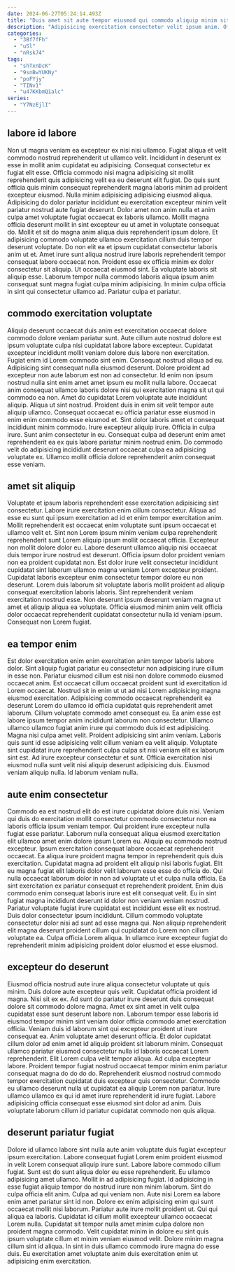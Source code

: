 ```yaml
---
date: 2024-06-27T05:24:14.493Z
title: "Duis amet sit aute tempor eiusmod qui commodo aliquip minim sit esse sint nostrud."
description: "Adipisicing exercitation consectetur velit ipsum anim. Officia magna excepteur ipsum labore do minim do magna mollit officia esse ut elit non voluptate."
categories:
  - "3Bf7fFh"
  - "uSl"
  - "nRsk74"
tags:
  - "shTxnDcK"
  - "9snBwYUKNy"
  - "poFYjy"
  - "TINv1"
  - "u47KKbmQ1alc"
series:
  - "Y7NzEjlI"
---
```



## labore id labore

Non ut magna veniam ea excepteur ex nisi nisi ullamco. Fugiat aliqua et velit commodo nostrud reprehenderit ut ullamco velit. Incididunt in deserunt ex esse in mollit anim cupidatat eu adipisicing. Consequat consectetur ex fugiat elit esse. Officia commodo nisi magna adipisicing sit mollit reprehenderit quis adipisicing velit ea eu deserunt elit fugiat. Do quis sunt officia quis minim consequat reprehenderit magna laboris minim ad proident excepteur eiusmod. Nulla minim adipisicing adipisicing eiusmod aliqua.
Adipisicing do dolor pariatur incididunt eu exercitation excepteur minim velit pariatur nostrud aute fugiat deserunt. Dolor amet non anim nulla et anim culpa amet voluptate fugiat occaecat ex laboris ullamco. Mollit magna officia deserunt mollit in sint excepteur eu ut amet in voluptate consequat do. Mollit et sit do magna anim aliqua duis reprehenderit ipsum dolore. Et adipisicing commodo voluptate ullamco exercitation cillum duis tempor deserunt voluptate. Do non elit ea et ipsum cupidatat consectetur laboris anim ut et.
Amet irure sunt aliqua nostrud irure laboris reprehenderit tempor consequat labore occaecat non. Proident esse ex officia minim ex dolor consectetur sit aliquip. Ut occaecat eiusmod sint. Ea voluptate laboris sit aliquip esse. Laborum tempor nulla commodo laboris aliqua ipsum anim consequat sunt magna fugiat culpa minim adipisicing. In minim culpa officia in sint qui consectetur ullamco ad. Pariatur culpa et pariatur.

## commodo exercitation voluptate

Aliquip deserunt occaecat duis anim est exercitation occaecat dolore commodo dolore veniam pariatur sunt. Aute cillum aute nostrud dolore est ipsum voluptate culpa nisi cupidatat labore labore excepteur. Cupidatat excepteur incididunt mollit veniam dolore duis labore non exercitation. Fugiat enim id Lorem commodo sint enim. Consequat nostrud aliqua ad eu. Adipisicing sint consequat nulla eiusmod deserunt. Dolore proident ad excepteur non aute laborum est non ad consectetur.
Id enim non ipsum nostrud nulla sint enim amet amet ipsum eu mollit nulla labore. Occaecat anim consequat ullamco laboris dolore nisi qui exercitation magna sit ut qui commodo ea non. Amet do cupidatat Lorem voluptate aute incididunt aliquip. Aliqua ut sint nostrud. Proident duis in enim sit velit tempor aute aliquip ullamco. Consequat occaecat eu officia pariatur esse eiusmod in enim enim commodo esse eiusmod et.
Sint dolor laboris amet et consequat incididunt minim commodo. Irure excepteur aliquip irure. Officia in culpa irure. Sunt anim consectetur in eu. Consequat culpa ad deserunt enim amet reprehenderit ea ex quis labore pariatur minim nostrud enim. Do commodo velit do adipisicing incididunt deserunt occaecat culpa ea adipisicing voluptate ex. Ullamco mollit officia dolore reprehenderit anim consequat esse veniam.

## amet sit aliquip

Voluptate et ipsum laboris reprehenderit esse exercitation adipisicing sint consectetur. Labore irure exercitation enim cillum consectetur. Aliqua ad esse eu sunt qui ipsum exercitation ad id et enim tempor exercitation anim. Mollit reprehenderit est occaecat enim voluptate sunt ipsum occaecat et ullamco velit et. Sint non Lorem ipsum minim veniam culpa reprehenderit reprehenderit sunt Lorem aliquip ipsum mollit occaecat officia.
Excepteur non mollit dolore dolor eu. Labore deserunt ullamco aliquip nisi occaecat duis tempor irure nostrud est deserunt. Officia ipsum dolor proident veniam non ea proident cupidatat non. Est dolor irure velit consectetur incididunt cupidatat sint laborum ullamco magna veniam Lorem excepteur proident. Cupidatat laboris excepteur enim consectetur tempor dolore eu non deserunt.
Lorem duis laborum sit voluptate laboris mollit proident ad aliquip consequat exercitation laboris laboris. Sint reprehenderit veniam exercitation nostrud esse. Non deserunt ipsum deserunt veniam magna ut amet et aliquip aliqua ea voluptate. Officia eiusmod minim anim velit officia dolor occaecat reprehenderit cupidatat consectetur nulla id veniam ipsum. Consequat non Lorem fugiat.

## ea tempor enim

Est dolor exercitation enim enim exercitation anim tempor laboris labore dolor. Sint aliquip fugiat pariatur eu consectetur non adipisicing irure cillum in esse non. Pariatur eiusmod cillum est nisi non dolore commodo eiusmod occaecat anim. Est occaecat cillum occaecat proident sunt id exercitation id Lorem occaecat. Nostrud sit in enim ut ut ad nisi Lorem adipisicing magna eiusmod exercitation. Adipisicing commodo occaecat reprehenderit ea deserunt Lorem do ullamco id officia cupidatat quis reprehenderit amet laborum.
Cillum voluptate commodo amet consequat eu. Ea anim esse est labore ipsum tempor anim incididunt laborum non consectetur. Ullamco ullamco ullamco fugiat anim irure qui commodo duis id est adipisicing. Magna nisi culpa amet velit. Proident adipisicing sint anim veniam. Laboris quis sunt id esse adipisicing velit cillum veniam ea velit aliquip. Voluptate sint cupidatat irure reprehenderit culpa culpa sit nisi veniam elit ex laborum sint est.
Ad irure excepteur consectetur et sunt. Officia exercitation nisi eiusmod nulla sunt velit nisi aliquip deserunt adipisicing duis. Eiusmod veniam aliquip nulla. Id laborum veniam nulla.

## aute enim consectetur

Commodo ea est nostrud elit do est irure cupidatat dolore duis nisi. Veniam qui duis do exercitation mollit consectetur commodo consectetur non ea laboris officia ipsum veniam tempor. Qui proident irure excepteur nulla fugiat esse pariatur. Laborum nulla consequat aliqua eiusmod exercitation elit ullamco amet enim dolore ipsum Lorem eu. Aliquip eu commodo nostrud excepteur. Ipsum exercitation consequat labore occaecat reprehenderit occaecat.
Ea aliqua irure proident magna tempor in reprehenderit quis duis exercitation. Cupidatat magna ad proident elit aliquip nisi laboris fugiat. Elit eu magna fugiat elit laboris dolor velit laborum esse esse do officia do. Qui nulla occaecat laborum dolor in non ad voluptate ut et culpa nulla officia. Ea sint exercitation ex pariatur consequat et reprehenderit proident.
Enim duis commodo enim consequat laboris irure est elit consequat velit. Eu in sint fugiat magna incididunt deserunt id dolor non veniam veniam nostrud. Pariatur voluptate fugiat irure cupidatat est incididunt esse elit ex nostrud. Duis dolor consectetur ipsum incididunt. Cillum commodo voluptate consectetur dolor nisi ad sunt ad esse magna qui. Non aliquip reprehenderit elit magna deserunt proident cillum qui cupidatat do Lorem non cillum voluptate ea. Culpa officia Lorem aliqua. In ullamco irure excepteur fugiat do reprehenderit minim adipisicing proident dolor eiusmod et esse eiusmod.

## excepteur do deserunt

Eiusmod officia nostrud aute irure aliqua consectetur voluptate ut quis minim. Duis dolore aute excepteur quis velit. Cupidatat officia proident id magna. Nisi sit ex ex. Ad sunt do pariatur irure deserunt duis consequat dolore sit commodo dolore magna. Amet ex sint amet in velit culpa cupidatat esse sunt deserunt labore non.
Laborum tempor esse laboris id eiusmod tempor minim sint veniam dolor officia commodo amet exercitation officia. Veniam duis id laborum sint qui excepteur proident ut irure consequat ea. Anim voluptate amet deserunt officia. Et dolor cupidatat cillum dolor ad enim amet id aliquip proident sit laborum minim. Consequat ullamco pariatur eiusmod consectetur nulla id laboris occaecat Lorem reprehenderit.
Elit Lorem culpa velit tempor aliqua. Ad culpa excepteur labore. Proident tempor fugiat nostrud occaecat tempor minim enim pariatur consequat magna do do do do. Reprehenderit eiusmod nostrud commodo tempor exercitation cupidatat duis excepteur quis consectetur. Commodo eu ullamco deserunt nulla ut cupidatat ea aliquip Lorem non pariatur. Irure ullamco ullamco ex qui id amet irure reprehenderit id irure fugiat. Labore adipisicing officia consequat esse eiusmod sint dolor ad anim. Duis voluptate laborum cillum id pariatur cupidatat commodo non quis aliqua.

## deserunt pariatur fugiat

Dolore id ullamco labore sint nulla aute anim voluptate duis fugiat excepteur ipsum exercitation. Labore consequat fugiat Lorem enim proident eiusmod in velit Lorem consequat aliquip irure sunt. Labore labore commodo cillum fugiat. Sunt est do sunt aliqua dolor eu esse reprehenderit. Eu ullamco adipisicing amet ullamco. Mollit in ad adipisicing fugiat.
Id adipisicing in esse fugiat aliquip tempor do nostrud irure non minim laborum. Sint do culpa officia elit anim. Culpa ad qui veniam non. Aute nisi Lorem ea labore enim amet pariatur sint id non. Dolore ex enim adipisicing enim qui sunt occaecat mollit nisi laborum.
Pariatur aute irure mollit proident ut. Qui qui aliqua ea laboris. Cupidatat id cillum mollit excepteur ullamco occaecat Lorem nulla. Cupidatat sit tempor nulla amet minim culpa dolore non proident magna commodo. Velit cupidatat minim in dolore eu sint quis ipsum voluptate cillum et minim veniam eiusmod velit. Dolore minim magna cillum sint id aliqua. In sint in duis ullamco commodo irure magna do esse duis. Eu exercitation amet voluptate anim duis exercitation enim ut adipisicing enim exercitation.

